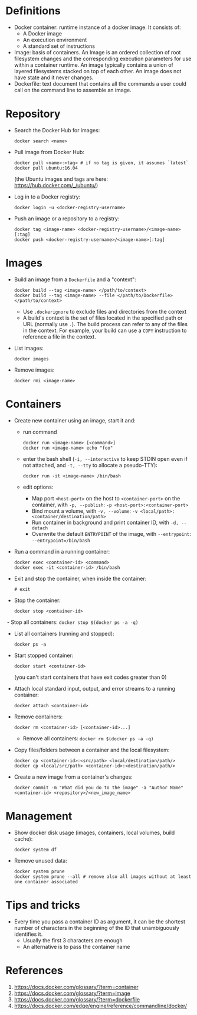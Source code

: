 
# Definitions

- Docker container: runtime instance of a docker image. It consists of:
  - A Docker image
  - An execution environment
  - A standard set of instructions
- Image: basis of containers. An Image is an ordered collection of root filesystem changes and the
corresponding execution parameters for use within a container runtime. An image typically contains a
union of layered filesystems stacked on top of each other. An image does not have state and it never
changes.
- Dockerfile: text document that contains all the commands a user could call on the command line to
assemble an image.

# Repository

- Search the Docker Hub for images:

    ```shell
    docker search <name>
    ```

- Pull image from Docker Hub:

    ```shell
    docker pull <name>:<tag> # if no tag is given, it assumes `latest`
    docker pull ubuntu:16.04
    ```

    (the Ubuntu images and tags are here: <https://hub.docker.com/_/ubuntu/>)
- Log in to a Docker registry:

    ```shell
    docker login -u <docker-registry-username>
    ```

- Push an image or a repository to a registry:

    ```shell
    docker tag <image-name> <docker-registry-username>/<image-name>[:tag]
    docker push <docker-registry-username>/<image-name>[:tag]
    ```

# Images

- Build an image from a `Dockerfile` and a "context":

  ```shell
  docker build --tag <image-name> </path/to/context>
  docker build --tag <image-name> --file </path/to/Dockerfile> </path/to/context>
  ```

  - Use `.dockerignore` to exclude files and directories from the context
  - A build's context is the set of files located in the specified path or URL (normally use `.`).
  The build process can refer to any of the files in the context. For example, your build can use a
  `COPY` instruction to reference a file in the context.

- List images:

    ```shell
    docker images
    ```

- Remove images:

    ```shell
    docker rmi <image-name>
    ```

# Containers

- Create new container using an image, start it and:
  - run command

    ```shell
    docker run <image-name> [<command>]
    docker run <image-name> echo "foo"
    ```

  - enter the bash shell (`-i, --interactive` to keep STDIN open even if not attached, and
  `-t, --tty` to allocate a pseudo-TTY):

    ```shell
    docker run -it <image-name> /bin/bash
    ```

  - edit options:
    - Map port `<host-port>` on the host to `<container-port>` on the container, with
    `-p, --publish`: `-p <host-port>:<container-port>`
    - Bind mount a volume, with `-v, --volume`: `-v <local/path>:<container/destination/path>`
    - Run container in background and print container ID, with `-d, --detach`
    - Overwrite the default `ENTRYPOINT` of the image, with `--entrypoint`: `--entrypoint=/bin/bash`

- Run a command in a running container:

    ```shell
    docker exec <container-id> <command>
    docker exec -it <container-id> /bin/bash
    ```

- Exit and stop the container, when inside the container:

    ```shell
    # exit
    ```

- Stop the container:

    ```shell
    docker stop <container-id>
    ```

  - Stop all containers: `docker stop $(docker ps -a -q)`

- List all containers (running and stopped):

    ```shell
    docker ps -a
    ```

- Start stopped container:

    ```shell
    docker start <container-id>
    ```

    (you can't start containers that have exit codes greater than 0)
- Attach local standard input, output, and error streams to a running container:

    ```shell
    docker attach <container-id>
    ```

- Remove containers:

    ```shell
    docker rm <container-id> [<container-id>...]
    ```

  - Remove all containers: `docker rm $(docker ps -a -q)`

- Copy files/folders between a container and the local filesystem:

    ```shell
    docker cp <container-id>:<src/path> <local/destination/path/>
    docker cp <local/src/path> <container-id>:<destination/path/>
    ```

- Create a new image from a container's changes:

    ```shell
    docker commit -m "What did you do to the image" -a "Author Name" <container-id> <repository>/<new_image_name>
    ```

# Management

- Show docker disk usage (images, containers, local volumes, build cache):

    ```shell
    docker system df
    ```

- Remove unused data:

    ```shell
    docker system prune
    docker system prune --all # remove also all images without at least one container associated
    ```

# Tips and tricks

- Every time you pass a container ID as argument, it can be the shortest number of characters in the
beginning of the ID that unambiguously identifies it.
  - Usually the first 3 characters are enough
  - An alternative is to pass the container name

# References

1. <https://docs.docker.com/glossary/?term=container>
1. <https://docs.docker.com/glossary/?term=image>
1. <https://docs.docker.com/glossary/?term=dockerfile>
1. <https://docs.docker.com/edge/engine/reference/commandline/docker/>
